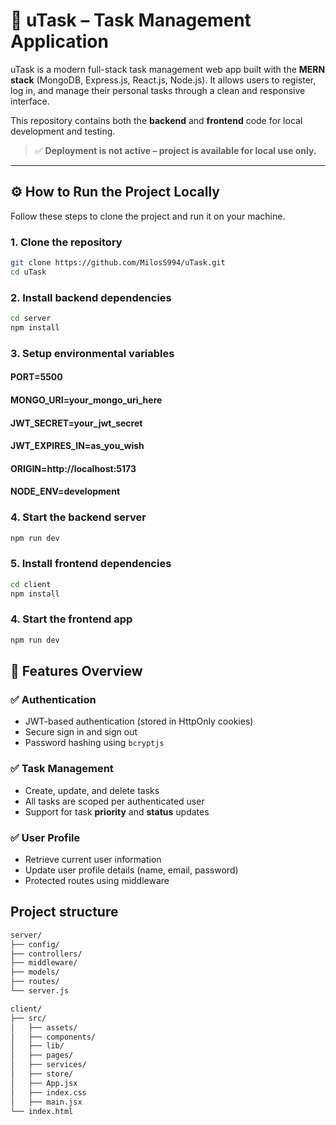 # 📌 uTask – Task Management Application

uTask is a modern full-stack task management web app built with the **MERN stack** (MongoDB, Express.js, React.js, Node.js). It allows users to register, log in, and manage their personal tasks through a clean and responsive interface.

This repository contains both the **backend** and **frontend** code for local development and testing.

> ✅ **Deployment is not active – project is available for local use only.**

---

## ⚙️ How to Run the Project Locally

Follow these steps to clone the project and run it on your machine.

### 1. Clone the repository

```bash
git clone https://github.com/MilosS994/uTask.git
cd uTask
```

### 2. Install backend dependencies

```bash
cd server
npm install
```

### 3. Setup environmental variables

#### PORT=5500

#### MONGO_URI=your_mongo_uri_here

#### JWT_SECRET=your_jwt_secret

#### JWT_EXPIRES_IN=as_you_wish

#### ORIGIN=http://localhost:5173

#### NODE_ENV=development

### 4. Start the backend server

```bash
npm run dev
```

### 5. Install frontend dependencies

```bash
cd client
npm install
```

### 4. Start the frontend app

```bash
npm run dev
```

## 🔐 Features Overview

### ✅ Authentication

- JWT-based authentication (stored in HttpOnly cookies)
- Secure sign in and sign out
- Password hashing using `bcryptjs`

### ✅ Task Management

- Create, update, and delete tasks
- All tasks are scoped per authenticated user
- Support for task **priority** and **status** updates

### ✅ User Profile

- Retrieve current user information
- Update user profile details (name, email, password)
- Protected routes using middleware

## Project structure

```bash
server/
├── config/
├── controllers/
├── middleware/
├── models/
├── routes/
└── server.js

client/
├── src/
│   ├── assets/
│   ├── components/
│   ├── lib/
│   ├── pages/
│   ├── services/
│   ├── store/
│   ├── App.jsx
│   ├── index.css
│   ├── main.jsx
└── index.html
```
